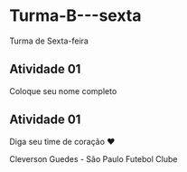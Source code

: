 # Turma-B---sexta
Turma de Sexta-feira

## Atividade 01

Coloque seu nome completo

## Atividade 01 

Diga seu time de coração ❤


Cleverson Guedes - São Paulo Futebol Clube
